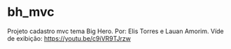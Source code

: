 # bh_mvc
Projeto cadastro mvc tema Big Hero.
Por: Elis Torres e Lauan Amorim.
Víde de exibição: https://youtu.be/c9iVR9TJrzw
